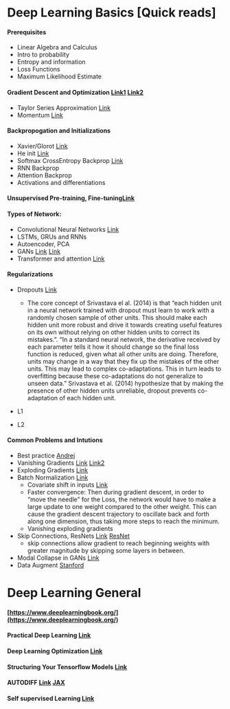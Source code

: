 # Deep Learning Basics [Quick reads]

#### Prerequisites 
- Linear Algebra and Calculus
- Intro to probability
- Entropy and information
- Loss Functions
- Maximum Likelihood Estimate


#### Gradient Descent and Optimization [Link1](https://docs.google.com/document/d/e/2PACX-1vSRkLjI5Kpt8dPyN5wylb1ZgkdhzKTv21MrRIWktbOymwHzHOLXzxer4K57jnVmSa5kybLieV8Lc4CF/pub) [Link2](https://docs.google.com/document/d/e/2PACX-1vQmomWlyGsNQUyvBHRK6YMhiLJ6ee0PWPG4hZZyLRFHFE412lZgO5qHZ7iUkxltM0rxhJ8uf79bZSSk/pub)
- Taylor Series Approximation [Link](https://suzyahyah.github.io/calculus/optimization/2018/04/06/Taylor-Series-Newtons-Method.html)
- Momentum [Link](https://distill.pub/2017/momentum/)

#### Backpropogation and Initializations 
- Xavier/Glorot [Link](https://www.deeplearning.ai/ai-notes/initialization/)
- He init [Link](https://medium.com/@shoray.goel/kaiming-he-initialization-a8d9ed0b5899)
- Softmax CrossEntropy Backprop [Link](https://www.ics.uci.edu/~pjsadows/notes.pdf)
- RNN Backprop
- Attention Backprop
- Activations and differentiations

#### Unsupervised Pre-training, Fine-tuning[Link](https://www.youtube.com/watch?v=Oq38pINmddk)

#### Types of Network:
- Convolutional Neural Networks [Link](https://docs.google.com/document/d/e/2PACX-1vRG_-7Xe6DTwg-yfwPmYMoezS8WDYpWjC7jTnQeJnA4dDAiXlLBHwgkzQl_j-fCpZQTmuYU99ePGXww/pub)
- LSTMs, GRUs and RNNs
- Autoencoder, PCA 
- GANs [Link](https://www.youtube.com/watch?v=Gib_kiXgnvA) [Link](https://lilianweng.github.io/lil-log/2017/08/20/from-GAN-to-WGAN.html)
- Transformer and attention [Link](https://lilianweng.github.io/lil-log/2018/06/24/attention-attention.html)

#### Regularizations 
- Dropouts [Link](https://medium.com/@bingobee01/a-review-of-dropout-as-applied-to-rnns-72e79ecd5b7b)
  - The core concept of Srivastava el al. (2014) is that “each hidden unit in a neural network trained with dropout must learn to work with a randomly chosen sample of other units. This should make each hidden unit more robust and drive it towards creating useful features on its own without relying on other hidden units to correct its mistakes.”. “In a standard neural network, the derivative received by each parameter tells it how it should change so the final loss function is reduced, given what all other units are doing. Therefore, units may change in a way that they fix up the mistakes of the other units. This may lead to complex co-adaptations. This in turn leads to overfitting because these co-adaptations do not generalize to unseen data.” Srivastava et al. (2014) hypothesize that by making the presence of other hidden units unreliable, dropout prevents co-adaptation of each hidden unit. 
     
- L1
- L2

#### Common Problems and Intutions
- Best practice [Andrej](http://karpathy.github.io/2019/04/25/recipe/)
- Vanishing Gradients [Link](https://machinelearningmastery.com/how-to-fix-vanishing-gradients-using-the-rectified-linear-activation-function/) [Link2](https://towardsdatascience.com/the-vanishing-gradient-problem-69bf08b15484)
- Exploding Gradients [Link](https://www.machinecurve.com/index.php/2019/09/16/he-xavier-initialization-activation-functions-choose-wisely/)
- Batch Normalization [Link](https://towardsdatascience.com/batch-norm-explained-visually-how-it-works-and-why-neural-networks-need-it-b18919692739)
  - Covariate shift in inputs [Link](https://www.youtube.com/watch?v=nUUqwaxLnWs)
  - Faster convergence: Then during gradient descent, in order to “move the needle” for the Loss, the network would have to make a large update to one weight compared to the other weight. This can cause the gradient descent trajectory to oscillate back and forth along one dimension, thus taking more steps to reach the minimum. 
  - Vanishing exploding gradients
- Skip Connections, ResNets [Link](https://www.youtube.com/watch?v=RYth6EbBUqM) [ResNet](https://www.youtube.com/watch?v=ahkBkIGdnWQ)
  - skip connections allow gradient to reach beginning weights with greater magnitude by skipping some layers in between.
- Modal Collapse in GANs [Link]()
- Data Augment [Stanford](https://stanford.edu/~shervine/teaching/cs-230/cheatsheet-deep-learning-tips-and-tricks) 


# Deep Learning General 

#### [https://www.deeplearningbook.org/](https://www.deeplearningbook.org/)

#### Practical Deep Learning [Link](http://course.fast.ai/lessons/lessons.html)

#### Deep Learning Optimization [Link](https://github.com/harsh306/awesome-nn-optimization)

#### Structuring Your Tensorflow Models [Link](https://danijar.com/structuring-your-tensorflow-models/)

#### AUTODIFF [Link](http://videolectures.net/deeplearning2017_johnson_automatic_differentiation/)  [JAX](https://colinraffel.com/blog/you-don-t-know-jax.html)

#### Self supervised Learning [Link](https://arxiv.org/abs/2304.12210)



